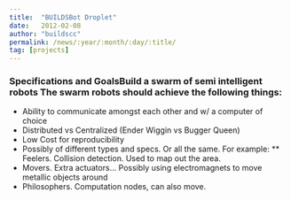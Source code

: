 ```yaml
---
title:  "BUILDSBot Droplet"
date:   2012-02-08
author: "buildscc"
permalink: /news/:year/:month/:day/:title/
tag: [projects]
---
```


### Specifications and GoalsBuild a swarm of semi intelligent robots The swarm robots should achieve the following things:

- Ability to communicate amongst each other and w/ a computer of choice
- Distributed vs Centralized (Ender Wiggin vs Bugger Queen)
- Low Cost for reproducibility
- Possibly of different types and specs. Or all the same. For example: ** Feelers. Collision detection. Used to map out the area.
- Movers. Extra actuators... Possibly using electromagnets to move metallic objects around
- Philosophers. Computation nodes, can also move.